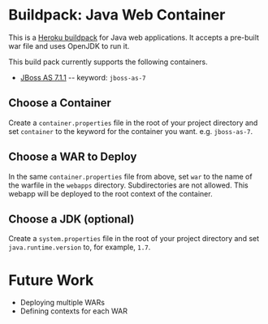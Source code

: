 # Buildpack: Java Web Container
This is a [Heroku buildpack](http://devcenter.heroku.com/articles/buildpack) for Java web applications. It accepts a pre-built war file and uses OpenJDK to run it.

This build pack currently supports the following containers.

* [JBoss AS 7.1.1](http://www.jboss.org/jbossas) -- keyword: `jboss-as-7`

## Choose a Container
Create a `container.properties` file in the root of your project directory and set `container` to the keyword for the container you want. e.g. `jboss-as-7`.

## Choose a WAR to Deploy
In the same `container.properties` file from above, set `war` to the name of the warfile in the `webapps` directory. Subdirectories are not allowed. This webapp will be deployed to the root context of the container.

## Choose a JDK (optional)
Create a `system.properties` file in the root of your project directory and set `java.runtime.version` to, for example, `1.7`.

# Future Work

* Deploying multiple WARs
* Defining contexts for each WAR
